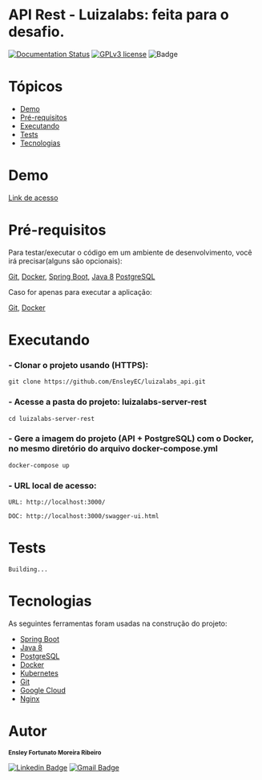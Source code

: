 # API Rest - Luizalabs: feita para o desafio.

[![Documentation Status](https://readthedocs.org/projects/ansicolortags/badge/?version=latest)](https://github.com/EnsleyEC/luizalabs_api/tree/master/docs/api)
[![GPLv3 license](https://img.shields.io/badge/License-GPLv3-blue.svg)](http://perso.crans.org/besson/LICENSE.html)
![Badge](https://img.shields.io/static/v1?label=status&message=working&color=4CC61E)

# Tópicos

<!--ts-->
   * [Demo](#Demo)
   * [Pré-requisitos](#Pré-requisitos)
   * [Executando](#Executando)
   * [Tests](#Tests)
   * [Tecnologias](#Tecnologias)
<!--te-->

# Demo

<a href="">Link de acesso</a>

# Pré-requisitos

Para testar/executar o código em um ambiente de desenvolvimento, você irá precisar(alguns são opcionais):

<a href="https://git-scm.com/">Git</a>,
<a href="https://www.docker.com/"> Docker</a>,
<a href="https://spring.io/projects/spring-boot"> Spring Boot</a>,
<a href="https://www.oracle.com/java/technologies/javase/javase-jdk8-downloads.html"> Java 8</a>
<a href="https://www.postgresql.org/">PostgreSQL</a>

Caso for apenas para executar a aplicação:

<a href="https://git-scm.com/">Git</a>,
<a href="https://www.docker.com/"> Docker</a>

# Executando


### - Clonar o projeto usando (HTTPS):

    git clone https://github.com/EnsleyEC/luizalabs_api.git

### - Acesse a pasta do projeto: luizalabs-server-rest

    cd luizalabs-server-rest

### - Gere a imagem do projeto (API + PostgreSQL) com o Docker, no mesmo diretório do arquivo docker-compose.yml

    docker-compose up

### - URL local de acesso:

    URL: http://localhost:3000/

    DOC: http://localhost:3000/swagger-ui.html

# Tests

    Building...

# Tecnologias

As seguintes ferramentas foram usadas na construção do projeto:

- [Spring Boot](https://spring.io/projects/spring-boot)
- [Java 8](https://www.oracle.com/java/technologies/javase/javase-jdk8-downloads.html)
- [PostgreSQL](https://www.postgresql.org//)
- [Docker](https://www.docker.com/)
- [Kubernetes](https://kubernetes.io/)
- [Git](https://git-scm.com/)
- [Google Cloud](https://cloud.google.com/)
- [Nginx](https://www.nginx.com/)

# Autor

<sub><b>Ensley Fortunato Moreira Ribeiro </b></sub></a>

[![Linkedin Badge](https://img.shields.io/badge/-Ensley-blue?style=flat-square&logo=Linkedin&logoColor=white&link=https://www.linkedin.com/in/tgmarinho/)](https://www.linkedin.com/in/ensley-ribeiro-37b293126/) 
[![Gmail Badge](https://img.shields.io/badge/-ensleyfmr@gmail.com-c14438?style=flat-square&logo=Gmail&logoColor=white&link=mailto:ensleyfmr@gmail.com)](mailto:ensleyfmr@gmail.com)